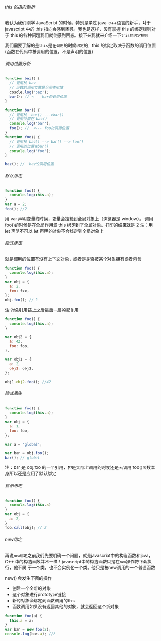 ###### this 的指向剖析

我认为我们刚学 JavaScript 的时候，特别是学过 java, c++语言的新手，对于 javascript 中的 this 指向会感到困惑。我也是这样，没有掌握 this 的绑定规则对于 this 的各种问题我们就会感到困惑。接下来我就来介绍一下`this的绑定规则`

我们需要了解的是`this`是在`调用`的时候`绑定`的，this 的绑定取决于函数的调用位置(函数在代码中被调用的位置，不是声明的位置)

###### 调用位置分析

```javascript
function baz() {
  // 调用栈 baz
  // 函数的调用位置是全局作用域
  cosole.log('baz');
  bar(); // <--- bar的调用位置
}

function bar() {
  // 调用栈  baz() --->bar()
  // 调用位置在 baz()
  console.log('bar');
  foo(); //  <--- foo的调用位置
}
function foo() {
  // 调用栈 baz() --> bar() --> foo()
  // 调用的位置在bar()
  console.log('foo');
}

baz(); //  baz的调用位置
```

###### 默认绑定

```javascript
function foo() {
  console.log(this.a);
}
var a = 2;
foo(); //2
```

用 var 声明变量的时候，变量会挂载到全局对象上（浏览器是 window）。
调用 foo()的时候是在全局作用域 this 绑定到了全局对象。打印的结果就是 2
注：用 let 声明不可以 let 声明的对象不会绑定到全局对象上

###### 隐式绑定

就是调用的位置有没有上下文对象，或者是是否被某个对象拥有或者包含

```javascript
function foo() {
  console.log(this.a);
}
var obj = {
  a: 2,
  foo: foo,
};
obj.foo(); // 2
```

注:对象引用链上之后最后一层的起作用

```javascript
function foo() {
  console.log(this.a);
}

var obj2 = {
  a: 42,
  foo: foo,
};

var obj1 = {
  a: 2,
  obj2: obj2,
};

obj1.obj2.foo(); //42
```

###### 隐式丢失

```javascript
function foo() {
  console.log(this.a);
}
var obj = {
  a: 1,
  foo: foo,
};

var a = 'global';

var bar = obj.foo();
bar(); // global
```

注：bar 是 obj.foo 的一个引用，但是实际上调用的时候还是去调用 foo()函数本身所以还是应用了默认绑定

###### 显示绑定
```javascript
function foo() {
  console.log(this.a)
}
var obj = {
  a: 2,
}
foo.call(obj); // 2
```

###### new绑定

再说`new绑定`之前我们先要明确一个问题，就是javascript中的构造函数和java，C++
中的构造函数并不一样！javascript中的构造函数只是在`new`操作符下会执行，他不属
于一个类，也不会实例化一个类。他只是被new调用的一个普通函数

new() 会发生下面的操作
+ 创建一个全新的对象
+ 这个对象进行prototype链接
+ 新的对象会绑定到函数调用的this
+ 函数调用如果没有返回其他的对象，就会返回这个新对象


```javascript
function foo(a) {
  this.a = a;
}
var bar = new foo(2);
console.log(bar.a); //2
```